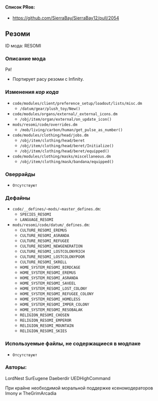 
#### Список PRов:

- https://github.com/SierraBay/SierraBay12/pull/2054
<!--
  Ссылки на PRы, связанные с модом:
  - Создание
  - Большие изменения
-->

<!-- Название мода. Не важно на русском или на английском. -->
## Резоми

ID мода: RESOMI
<!--
  Название модпака прописными буквами, СОЕДИНЁННЫМИ_ПОДЧЁРКИВАНИЕМ,
  которое ты будешь использовать для обозначения файлов.
-->

### Описание мода

Ря!
- Портирует расу резоми с Infinity.
<!--
  Что он делает, что добавляет: что, куда, зачем и почему - всё здесь.
  А также любая полезная информация.
-->

### Изменения *кор кода*

- `code/modules/client/preference_setup/loadout/lists/misc.dm`
  - `/datum/gear/plush_toy/New()`
- `code/modules/organs/external/_external_icons.dm`
  - `/obj/item/organ/external/on_update_icon()`
- `mods/resomi/code/overrides.dm`
  - `/mob/living/carbon/human/get_pulse_as_number()`
- `code/modules/clothing/head/jobs.dm`
  - `/obj/item/clothing/head/beret`
  - `/obj/item/clothing/head/beret/Initialize()`
  - `/obj/item/clothing/head/beret/equipped()`
- `code/modules/clothing/masks/miscellaneous.dm`
  - `/obj/item/clothing/mask/bandana/equipped()`

<!--
  Если вы редактировали какие-либо процедуры или переменные в кор коде,
  они должны быть указаны здесь.
  Нужно указать и файл, и процедуры/переменные.

  Изменений нет - напиши "Отсутствуют"
-->

### Оверрайды

- `Отсутствуют`

<!--
  Если ты добавлял новый модульный оверрайд, его нужно указать здесь.
  Здесь указываются оверрайды в твоём моде и папке `_master_files`

  Изменений нет - напиши "Отсутствуют"
-->

### Дефайны

- `code/__defines/~mods/~master_defines.dm`:
  - `SPECIES_RESOMI`
  - `LANGUAGE_RESOMI`
- `mods/resomi/code/datum/_defines.dm`:
  - `CULTURE_RESOMI_EREMUS`
  - `CULTURE_RESOMI_ASRANDA`
  - `CULTURE_RESOMI_REFUGEE`
  - `CULTURE_RESOMI_NEWGENERATION`
  - `CULTURE_RESOMI_LOSTCOLONYRICH`
  - `CULTURE_RESOMI_LOSTCOLONYPOOR`
  - `CULTURE_RESOMI_SKRELL`
  - `HOME_SYSTEM_RESOMI_BIRDCAGE`
  - `HOME_SYSTEM_RESOMI_EREMUS`
  - `HOME_SYSTEM_RESOMI_ASRANDA`
  - `HOME_SYSTEM_RESOMI_SAVEEL`
  - `HOME_SYSTEM_RESOMI_LOST_COLONY`
  - `HOME_SYSTEM_RESOMI_REFUGEE_COLONY`
  - `HOME_SYSTEM_RESOMI_HOMELESS`
  - `HOME_SYSTEM_RESOMI_IMPER_COLONY`
  - `HOME_SYSTEM_RESOMI_RESOBALAK`
  - `RELIGION_RESOMI_CHOSEN`
  - `RELIGION_RESOMI_EMPEROR`
  - `RELIGION_RESOMI_MOUNTAIN`
  - `RELIGION_RESOMI_SKIES`
<!--
  Если требовалось добавить какие-либо дефайны, укажи файлы,
  в которые ты их добавил, а также перечисли имена.
  И то же самое, если ты используешь дефайны, определённые другим модом.

  Не используешь - напиши "Отсутствуют"
-->

### Используемые файлы, не содержащиеся в модпаке

- `Отсутствуют`
<!--
  Будь то немодульный файл или модульный файл, который не содержится в папке,
  принадлежащей этому конкретному моду, он должен быть упомянут здесь.
  Хорошими примерами являются иконки или звуки, которые используются одновременно
  несколькими модулями, или что-либо подобное.
-->

### Авторы:

LordNest
SurEugene
Daeberdir
UEDHighCommand

При крайне необходимой моральной поддержке ксеномодераторов Imony и TheGrimArcadia
<!--
  Здесь находится твой никнейм
  Если работал совместно - никнеймы тех, кто помогал.
  В случае порта чего-либо должна быть ссылка на источник.
-->
